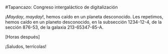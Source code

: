 #Tapancazo: Congreso intergaláctico de digitalización

¡*Mayday*, *mayday*!, hemos caído en un planeta desconocido. Les repetimos, hemos caído en un planeto desconocido, en la subsección 1234-12-4, de la sección 876-53, de la galaxia 213-65347-85-A.

[Horas después]



¡Saludos, terrícolas!